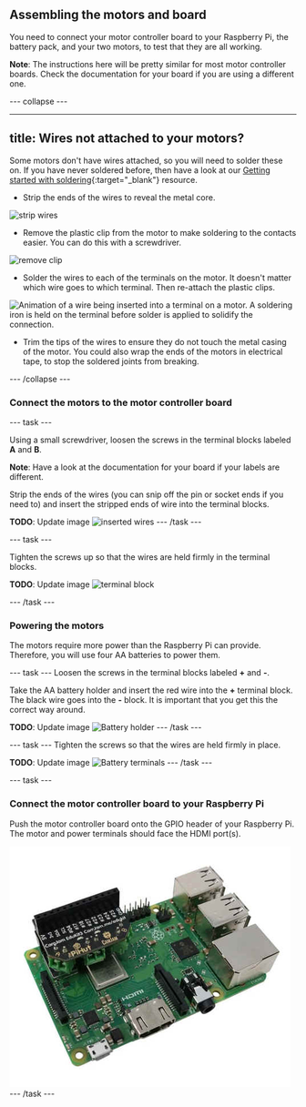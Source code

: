 ## Assembling the motors and board

You need to connect your motor controller board to your Raspberry Pi, the battery pack, and your two motors, to test that they are all working.

**Note**: The instructions here will be pretty similar for most motor controller boards. Check the documentation for your board if you are using a different one.

--- collapse ---

---
title: Wires not attached to your motors?
---

Some motors don't have wires attached, so you will need to solder these on. If you have never soldered before, then have a look at our [Getting started with soldering](https://projects.raspberrypi.org/en/projects/getting-started-with-soldering){:target="_blank"} resource.

+ Strip the ends of the wires to reveal the metal core.

![strip wires](images/strip-wire.jpg)
	
+ Remove the plastic clip from the motor to make soldering to the contacts easier. You can do this with a screwdriver.

![remove clip](images/motor-remove-clip.jpg)

+ Solder the wires to each of the terminals on the motor. It doesn't matter which wire goes to which terminal. Then re-attach the plastic clips.

![Animation of a wire being inserted into a terminal on a motor. A soldering iron is held on the terminal before solder is applied to solidify the connection.](images/solder-motor.gif)

+ Trim the tips of the wires to ensure they do not touch the metal casing of the motor. You could also wrap the ends of the motors in electrical tape, to stop the soldered joints from breaking.

--- /collapse ---

### Connect the motors to the motor controller board

--- task ---

Using a small screwdriver, loosen the screws in the terminal blocks labeled **A** and **B**. 

**Note**: Have a look at the documentation for your board if your labels are different. 

Strip the ends of the wires (you can snip off the pin or socket ends if you need to) and insert the stripped ends of wire into the terminal blocks.

**TODO**: Update image
![inserted wires](images/wires-in-board.jpg)
--- /task ---

--- task ---

Tighten the screws up so that the wires are held firmly in the terminal blocks.

**TODO**: Update image
![terminal block](images/wire-in-block.jpg)

--- /task ---

### Powering the motors

The motors require more power than the Raspberry Pi can provide. Therefore, you will use four AA batteries to power them.

--- task ---
Loosen the screws in the terminal blocks labeled **+** and **-**. 

Take the AA battery holder and insert the red wire into the **+** terminal block. The black wire goes into the **-** block. It is important that you get this the correct way around.

**TODO**: Update image
![Battery holder](images/battery-holder.jpg)
--- /task ---

--- task ---
Tighten the screws so that the wires are held firmly in place.

**TODO**: Update image
![Battery terminals](images/battery-terminals.jpg)
--- /task ---

--- task ---

### Connect the motor controller board to your Raspberry Pi

Push the motor controller board onto the GPIO header of your Raspberry Pi.
The motor and power terminals should face the HDMI port(s).

![Motor controller mounted on a Raspberry Pi](images/motor-controller-mounted.jpg)
--- /task ---
